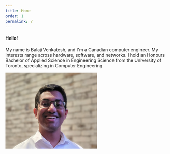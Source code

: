 ```yaml
---
title: Home
order: 1
permalink: /
---
```


#### Hello!

My name is Balaji Venkatesh, and I'm a Canadian computer engineer. My interests range across hardware, software, and networks. I hold an Honours Bachelor of Applied Science in Engineering Science from the University of Toronto, specializing in Computer Engineering.  

<img class="rounded border" src="/assets/Balaji Venkatesh.jpeg" style="width:18rem; height:15rem;" alt="Photo of Balaji Venkatesh"/>